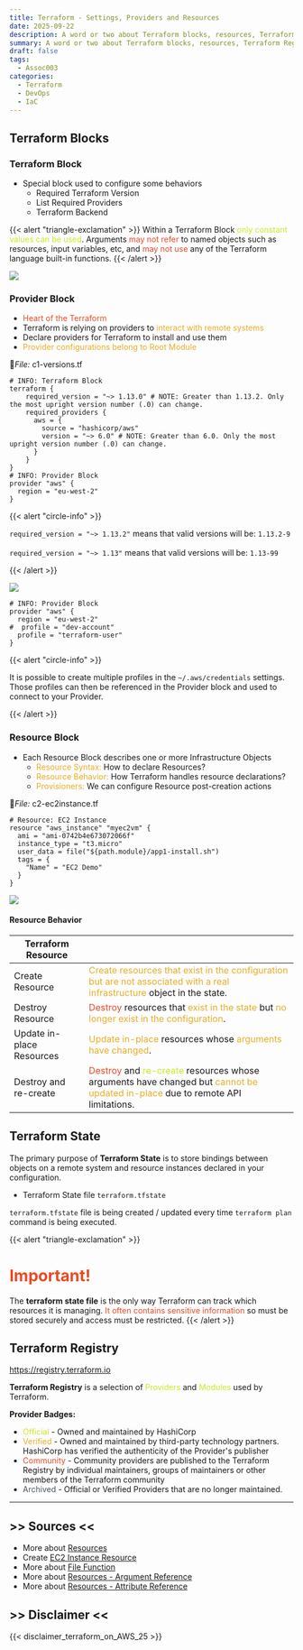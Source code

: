 ```yaml
---
title: Terraform - Settings, Providers and Resources
date: 2025-09-22
description: A word or two about Terraform blocks, resources, Terraform Registry.
summary: A word or two about Terraform blocks, resources, Terraform Registry.
draft: false
tags:
  - Assoc003
categories:
  - Terraform
  - DevOps
  - IaC
---
```

## Terraform Blocks

### Terraform Block

- Special block used to configure some behaviors
	- Required Terraform Version
	- List Required Providers
	- Terraform Backend

{{< alert "triangle-exclamation" >}}
Within a Terraform Block <font color=#C7EB25>only constant values can be used</font>. Arguments <font color=#EB4925>may not refer</font> to named objects such as resources, input variables, etc, and <font color=#EB4925>may not use</font> any of the Terraform language built-in functions.
{{< /alert >}}

![](4%20-%20Content%20Creation/Git/rtdevx.github.io/content/posts/training/Terraform/Terraform%20on%20AWS%20with%20SRE%20&%20IaC%20DevOps/02-settings-providers-resources/assets/TF_terraform_blocks.jpg)
### Provider Block

- <font color=#EB4925>Heart of the Terraform</font>
- Terraform is relying on providers to <font color=#EBAC25>interact with remote systems</font>
- Declare providers for Terraform to install and use them
- <font color=#EBAC25>Provider configurations belong to Root Module</font>

📄_File:_ c1-versions.tf

```shell
# INFO: Terraform Block
terraform {
    required_version = "~> 1.13.0" # NOTE: Greater than 1.13.2. Only the most upright version number (.0) can change.
    required_providers {
      aws = {
        source = "hashicorp/aws"
        version = "~> 6.0" # NOTE: Greater than 6.0. Only the most upright version number (.0) can change.
      }
    }
}
# INFO: Provider Block
provider "aws" {
  region = "eu-west-2"
}
```

{{< alert "circle-info" >}}

`required_version = "~> 1.13.2"` means that valid versions will be: `1.13.2-9`<br><br>
`required_version = "~> 1.13"` means that valid versions will be: `1.13-99`

{{< /alert >}}

![](4%20-%20Content%20Creation/Git/rtdevx.github.io/content/posts/training/Terraform/Terraform%20on%20AWS%20with%20SRE%20&%20IaC%20DevOps/02-settings-providers-resources/assets/TF_terraform_providers.jpg)

```shell
# INFO: Provider Block
provider "aws" {
  region = "eu-west-2"
#  profile = "dev-account"
  profile = "terraform-user"
}
```

{{< alert "circle-info" >}}

It is possible to create multiple profiles in the `~/.aws/credentials` settings. Those profiles can then be referenced in the Provider block and used to connect to your Provider.

{{< /alert >}}
### Resource Block

- Each Resource Block describes one or more Infrastructure Objects
	- <font color=#EBAC25>Resource Syntax:</font> How to declare Resources?
	- <font color=#EBAC25>Resource Behavior:</font> How Terraform handles resource declarations?
	- <font color=#EBAC25>Provisioners:</font> We can configure Resource post-creation actions

📄_File:_ c2-ec2instance.tf

```shell
# Resource: EC2 Instance
resource "aws_instance" "myec2vm" {
  ami = "ami-0742b4e673072066f"
  instance_type = "t3.micro"
  user_data = file("${path.module}/app1-install.sh")
  tags = {
    "Name" = "EC2 Demo"
  }
}
```

![](4%20-%20Content%20Creation/Git/rtdevx.github.io/content/posts/training/Terraform/Terraform%20on%20AWS%20with%20SRE%20&%20IaC%20DevOps/02-settings-providers-resources/assets/TF_terraform_resource_syntax.jpg)
#### Resource Behavior

| Terraform Resource        |                                                                                                                                                                                                             |
| ------------------------- | ----------------------------------------------------------------------------------------------------------------------------------------------------------------------------------------------------------- |
| Create Resource           | <font color=#EBAC25>Create resources that exist in the configuration but are not associated with a real infrastructure</font> object in the state.                                                          |
| Destroy Resource          | <font color=#EB4925>Destroy</font> resources that <font color=#EBAC25>exist in the state</font> but <font color=#EBAC25>no longer exist in the configuration</font>.                                        |
| Update in-place Resources | <font color=#EBAC25>Update in-place</font> resources whose <font color=#EBAC25>arguments have changed</font>.                                                                                               |
| Destroy and re-create     | <font color=#EB4925>Destroy</font> and <font color=#C7EB25>re-create</font> resources whose arguments have changed but <font color=#EBAC25>cannot be updated in-place</font> due to remote API limitations. |
## Terraform State

The primary purpose of **Terraform State** is to store bindings between objects on a remote system and resource instances declared in your configuration.

- Terraform State file `terraform.tfstate`

`terraform.tfstate` file is being created / updated every time `terraform plan` command is being executed.

{{< alert "triangle-exclamation" >}}
# <font color=#EB4925>Important!</font>

The **terraform state file** is the only way Terraform can track which resources it is managing. <font color=#EB4925>It often contains sensitive information</font> so must be stored securely and access must be restricted.
{{< /alert >}}
## Terraform Registry

https://registry.terraform.io

**Terraform Registry** is a selection of <font color=#C7EB25>Providers</font> and <font color=#C7EB25>Modules</font> used by Terraform.

**Provider Badges:**

- <font color=#C7EB25>Official</font> - Owned and maintained by HashiCorp
- <font color=#EBAC25>Verified</font> - Owned and maintained by third-party technology partners. HashiCorp has verified the authenticity of the Provider's publisher
- <font color=#EB4925>Community</font> - Community providers are published to the Terraform Registry by individual maintainers, groups of maintainers or other members of the Terraform community
- <font color=#4B5563>Archived</font> - Official or Verified Providers that are no longer maintained.

---
## >> Sources <<

- More about [Resources](https://www.terraform.io/docs/language/resources/index.html)
- Create [EC2 Instance Resource](https://registry.terraform.io/providers/hashicorp/aws/latest/docs/resources/instance)
- More about [File Function](https://www.terraform.io/docs/language/functions/file.html)
- More about [Resources - Argument Reference](https://registry.terraform.io/providers/hashicorp/aws/latest/docs/resources/instance#argument-reference)
- More about [Resources - Attribute Reference](https://registry.terraform.io/providers/hashicorp/aws/latest/docs/resources/instance#attributes-reference)
## >> Disclaimer <<

{{< disclaimer_terraform_on_AWS_25 >}}